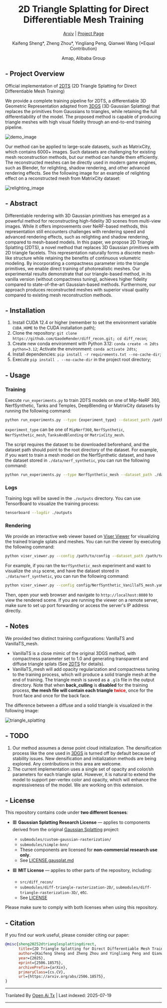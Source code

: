 <div align="center">

# 2D Triangle Splatting for Direct Differentiable Mesh Training

[Arxiv][1] | [Project Page][4]

Kaifeng Sheng*, Zheng Zhou*, Yingliang Peng, Qianwei Wang (*Equal Contribution)

Amap, Alibaba Group

</div>

## - Project Overview

Official implementation of [2DTS][1] (2D Triangle Splatting for Direct Differentiable Mesh Training)

We provide a complete training pipeline for 2DTS, a differentiable 3D Geometric Representation adapted from [3DGS][2] (3D Gaussian Splatting) that replaces the primitives from Gaussians to triangles, while retaining the full differentiability of the model.
The proposed method is capable of producing triangle meshes with high visual fidelity through an end-to-end training pipeline.

![demo_image](https://raw.githubusercontent.com/GaodeRender/triangle-splatting/main/./assets/demo_image.png)

Our method can be applied to large-scale datasets, such as MatrixCity, which contains 6000+ images. Such datasets are challenging for existing mesh reconstruction methods, but our method can handle them efficiently.
The reconstructed meshes can be directly used in modern game engines, such as Blender, for relighting, shadow rendering, and other advanced rendering effects. See the following image for an example of relighting effect on a reconstructed mesh from MatrixCity dataset:

![relighting_image](https://raw.githubusercontent.com/GaodeRender/triangle-splatting/main/./assets/relighting_image.png)

## - Abstract

Differentiable rendering with 3D Gaussian primitives has emerged as a powerful method for reconstructing high-fidelity 3D scenes from multi-view images.
While it offers improvements over NeRF-based methods, this representation still encounters challenges with rendering speed and advanced rendering effects, such as relighting and shadow rendering, compared to mesh-based models.
In this paper, we propose 2D Triangle Splatting (2DTS), a novel method that replaces 3D Gaussian primitives with 2D triangle facelets.
This representation naturally forms a discrete mesh-like structure while retaining the benefits of continuous volumetric modeling.
By incorporating a compactness parameter into the triangle primitives, we enable direct training of photorealistic meshes.
Our experimental results demonstrate that our triangle-based method, in its vanilla version (without compactness tuning), achieves higher fidelity compared to state-of-the-art Gaussian-based methods.
Furthermore, our approach produces reconstructed meshes with superior visual quality compared to existing mesh reconstruction methods.

## - Installation

1. Install CUDA 12.4 or higher (remember to set the environment variable `CUDA_HOME` to the CUDA installation path);
2. Clone the repository: `git clone https://github.com/GaodeRender/diff_recon.git; cd diff_recon`;
3. Create new conda environment with Python 3.12: `conda create -n 2dts python=3.12`;
   Activate the environment: `conda activate 2dts`;
4. Install dependencies: `pip install -r requirements.txt --no-cache-dir`;
5. Execute `pip install . --no-cache-dir` in the project root directory;


## - Usage
### Training
Execute `run_experiments.py` to train 2DTS models on one of Mip-NeRF 360, NerfSynthetic, Tanks and Temples, DeepBlending or MatrixCity datasets by running the following command:
```bash
python run_experiments.py --type {experiment_type} --dataset_path /path/to/dataset --num_workers 0
```
`experiment_type` can be one of `MipNerf360`, `NerfSynthetic`, `NerfSynthetic_mesh`, `TanksAndBlending` or `MatrixCity_mesh`.

The script requires the dataset to be downloaded beforehand, and the dataset path should point to the root directory of the dataset.
For example, if you want to train a mesh model on the NerfSynthetic dataset, and have the dataset stored in `./data/nerf_synthetic`, you can run the following command:
```bash
python run_experiments.py --type NerfSynthetic_mesh --dataset_path ./data/nerf_synthetic --num_workers 0
```
### Logs  
Training logs will be saved in the `./outputs` directory. You can use TensorBoard to visualize the training process:

```bash
tensorboard --logdir ./outputs
```
### Rendering
We provide an interactive web viewer based on [Viser Viewer][3] for visualizing the trained triangle splats and meshes.
You can run the viewer by executing the following command:

```bash
python viser_viewer.py --config /path/to/config --dataset_path /path/to/dataset --scene {scene_name}
```
For example, if you ran the `NerfSynthetic_mesh` experiment and want to visualize the `ship` scene, and have the dataset stored in `./data/nerf_synthetic`, you can run the following command:
```bash
python viser_viewer.py --config config/NerfSynthetic_VanillaTS_mesh.yaml --dataset_path ./data/nerf_synthetic --scene ship
```
Then, open your web browser and navigate to `http://localhost:8080` to view the rendered scene. If you are running the viewer on a remote server, make sure to set up port forwarding or access the server's IP address directly.

## - Notes
We provided two distinct training configurations: VanillaTS and VanillaTS_mesh.
- VanillaTS is a close mimic of the original 3DGS method, with compactness parameter set to 1.0 and generating transparent and diffuse triangle splats (See [2DTS][1] for details).
- VanillaTS_mesh will add opacity regularization and compactness tuning to the training process, which will produce a solid triangle mesh at the end of training. The triangle mesh is saved as a `.glb` file in the output directory. Note that when **back_culling** is **disabled** for the training process, **the mesh file will contain each triangle <span style="color:red">twice</span>**, once for the front face and once for the back face.

The difference between a diffuse and a solid triangle is visualized in the following image:

![triangle_splatting](https://raw.githubusercontent.com/GaodeRender/triangle-splatting/main/./assets/triangle_splatting.png) 

## - TODO

1. Our method assumes a dense point cloud initialization. The densification process like the one used in [3DGS][2] is turned off by default because of stability issues. New densification and initialization methods are being explored. Any contributions in this area are welcome.
2. The current implementation uses a single set of opacity and color/sh parameters for each triangle splat. However, it is natural to extend the model to support per-vertex color and opacity, which will enhance the expressiveness of the model. We are working on this extension.

## - License

This repository contains code under **two different licenses**:

- 🟥 **Gaussian Splatting Research License** — applies to components derived from the original [Gaussian Splatting][2] project:
  - `submodules/custom-gaussian-rasterization/`
  - `submodules/simple-knn/`
  - These components are licensed for **non-commercial research use only**.
  - See [LICENSE.gausplat.md](https://raw.githubusercontent.com/GaodeRender/triangle-splatting/main/./LICENSE.gausplat.md)

- 🟩 **MIT License** — applies to other parts of the repository, including:
  - `src/diff_recon/`
  - `submodules/diff-triangle-rasterization-2D/`, `submodules/diff-triangle-rasterization-3D/`, etc.
  - See [LICENSE](./LICENSE)

Please make sure to comply with both licenses when using this repository.

## - Citation

If you find our work useful, please consider citing our paper:

```bibtex
@misc{sheng20252dtrianglesplattingdirect,
      title={2D Triangle Splatting for Direct Differentiable Mesh Training}, 
      author={Kaifeng Sheng and Zheng Zhou and Yingliang Peng and Qianwei Wang},
      year={2025},
      eprint={2506.18575},
      archivePrefix={arXiv},
      primaryClass={cs.CV},
      url={https://arxiv.org/abs/2506.18575}, 
}
```
<!-- Reference -->
[1]: https://arxiv.org/abs/2506.18575
[2]: https://repo-sam.inria.fr/fungraph/3d-gaussian-splatting/
[3]: https://github.com/nerfstudio-project/viser
[4]: https://gaoderender.github.io/triangle-splatting/


---

Tranlated By [Open Ai Tx](https://github.com/OpenAiTx/OpenAiTx) | Last indexed: 2025-07-19

---